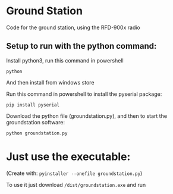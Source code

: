 # Ground Station
Code for the ground station, using the RFD-900x radio

## Setup to run with the python command:
Install python3, run this command in powershell
```
python
```
And then install from windows store


Run this command in powershell to install the pyserial package:
```
pip install pyserial 
```

Download the python file (groundstation.py),  and then to start the groundstation software: 
```
python groundstation.py
```

# Just use the executable:
(Create with: `pyinstaller --onefile groundstation.py`)

To use it just download `/dist/groundstation.exe` and run
